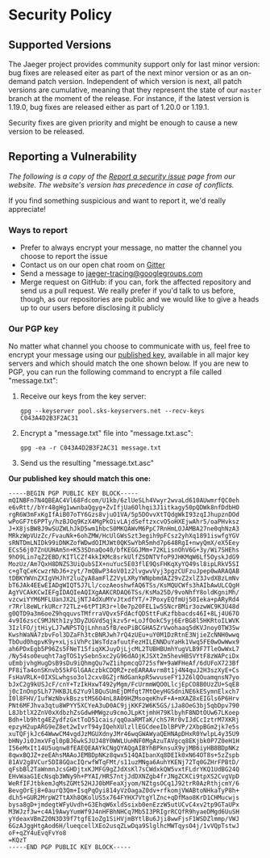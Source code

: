 # Security Policy

## Supported Versions

The Jaeger project provides community support only for last minor version: bug fixes are released eiter as part of the next minor version or as an on-demand patch version. Independent of which version is next, all patch versions are cumulative, meaning that they represent the state of our `master` branch at the moment of the release. For instance, if the latest version is 1.19.0, bug fixes are released either as part of 1.20.0 or 1.19.1.

Security fixes are given priority and might be enough to cause a new version to be released.

## Reporting a Vulnerability

_The following is a copy of the [Report a security issue](https://www.jaegertracing.io/report-security-issue/) page from our website. The website's version has precedence in case of conflicts._

If you find something suspicious and want to report it, we'd really appreciate!

### Ways to report

* Prefer to always encrypt your message, no matter the channel you choose to report the issue
* Contact us on our open chat room on [Gitter][gitter-room]
* Send a message to [jaeger-tracing@googlegroups.com][mailing-list]
* Merge request on GitHub: if you can, fork the affected repository and send us a pull request. We really prefer if you'd talk to us before, though, as our repositories are public and we would like to give a heads up to our users before disclosing it publicly

### Our PGP key

No matter what channel you choose to communicate with us, feel free to encrypt your message using our [published key][published-key], available in all major key servers and which should match the one shown below. If you are new to PGP, you can run the following command to encrypt a file called "message.txt":

1. Receive our keys from the key server:

    `gpg --keyserver pool.sks-keyservers.net --recv-keys C043A4D2B3F2AC31`

1. Encrypt a "message.txt" file into "message.txt.asc":

    `gpg -ea -r C043A4D2B3F2AC31 message.txt`

1. Send us the resulting "message.txt.asc"

**Our published key should match this one:**

```
-----BEGIN PGP PUBLIC KEY BLOCK-----
mQINBFn7N4QBEAC4Vl68Fdcom/U1kb/6zlUeSLh4Vwyr2wvaLd610AUwmrfQC0eh
e6vRtt//bYr48gHg1wwnbaQgyg+ZvIfjUa6Olhqi3J1itkagy50pQDWk8nfDdbHO
rgR6W3mFxKgIfAiB07oTY6Gzs8vjuO1VA/5p5DOvvXtTQdgWkI93zqIJhupznDOd
wPoGF7t6PPTy/hzBJOq9KzX4MgPkOivLAjdSeftzxcvO5oHXEjwAhr5/oaPHvksz
J+X8jsBW8J9wSUZWLhJkD5wm1hbcS0MKQAWvM6PpC7RnHmLOJAMBA27ne0qhNzA3
MRkzWpVUzZc/FvauNk+6ohZMW/HcUlGWsSzt3egih9pFCsz2yhXq1891iswfgYGV
sRNTDmLNIDk99iDNKZofWDwdOIMJWt0QKSwYbR5mhd7p648RgI+nwyQmX/eX5Eey
ECs56j07ZnUUHAm5n+K53SDnaQo40/bfKEGGJMm+72KLisnOhV6G+3y/Wi7SHEhs
9hO9Lin7qZ2EBD/KITlCZf4kkIKMc8srkUlfZSDNTVfoP9JHKMqW6Lf5OyskJdG9
MozUz/Am7QxH8DNZS3UiQubSIX+nuYuc5E03flE9QsFHKqXyYQ49sl8ipLRkV5SI
c+gTqCeKcwzrNbJ6+zyt/7mQBwP34oV01z2lvgwvVyj3pgzCUFzuJpep0wARAQAB
tDBKYWVnZXIgVHJhY2luZyA8amFlZ2VyLXRyYWNpbmdAZ29vZ2xlZ3JvdXBzLmNv
bT6JAk4EEwEIADgWIQT5J7Ll/cozAeoshwfAQ6TSs/KsMQUCWfs3hAIbAwULCQgH
AgYVCAkKCwIEFgIDAQIeAQIXgAAKCRDAQ6TSs/KsMa25D/9voNhfY8oldKgniMh/
vzcwiYYM6MFLUanJX2LjNTJ4dXuMYvJtxdfYT/+7PoxyEQfmUj50Ieka+pARyRd4
r7Rrl8eWLrkURcr72TLz+6tPT1R3r+l0e7p20FEL1w5SNcrBMir3ozwWC9K3U48d
g0QTD9a3m6oeZ9hqquvsTMfrraVQvx5FdAcfQDSttFuKzfbbacds46I+8Lj4U67O
4v9I6zscC9MJNth1zy3DyZUGVd5qjkzv5r+LoJfOokC5yj6ErBG8l5HKRtoILWVK
3IzlFO/jtHiyLJ7wNPSTQjLnhna5fB/eoPiBCGHASZrVwohaaq5dKVJnoy0TW3Sw
KwshWaNA7zbvFol3DZaFh3tcBNRJwh7rQ4zUEu+uY0M1DzRtnE3NjieZcNNH0wwq
TbOud0hqpvK9y+xLjsiVhPc1WsTdzafuutFezHILENNDuYaHk1Vwq5FE0wOwWwx9
ah6PDxEgb5P96Zs5FNeT15fiqXKJuyDjLjcML2TUBHBUmhYugVLB9F7TleOwWxL7
/Ny54so0euqht7agTOS1ySebn5xc2yG96dAOjKJSXt2m5hevHBSVYtF8zWAPciDx
uEmbjvhgHugDsB9sDu9iQhmgQu7wZ1ihpmcqO725sfW+9aWFHeAf/6dUFoX723Bf
PF8iTa4onSKnvb55kFGlGAAczbkCDQRZ+zeEARAAvrm8t1j4N4quJ2H3szXyE+Cs
FsHaVRLK+0IXSLwhgso3ol2cxv8GZjrNdGankpR5wvuseFY1JZ6lQOuamqnsN7yo
bJxC2g9kUSJcF/cnY+TzIkHxwT492yMgm/FcUrmmWQO0LlcjEpCO8B0UzZU+SqE8
j0cInOnpSLh77HKBJL62Yu9lBQuSUmEjDMfqt7MtQeyHGSdniNE6kESymnElxch7
I0l8FHV/IufWzNbvkBszstMS6O4nL8A09HZMsoqeKhvF+A+mXAZ8xEIGls6P6Hrv
PNt6MFJhva3qtu8WPYY5XCYeA3uD0AC9jjKKF2W6K5GS/iJa8OeG3bj5qbDpv790
L8JbtlX2ZnV0xXdbzhZsGdwHMWgzu9cmoJLpKtjmhH79KlbyhF8NDtOUw67LKoep
Bdh+lb9htg4EZydfzGxtToD51cais/qqOaaRMTaK/chS7Rr0vIJdCcIztrM7XKRj
epzyH2upARG9eZ8et2wIvrT94yIQehXUlzllEGCdeeIblBPVP/2XbpBGm2jk7e5s
xuTQFjkJc64WwwCM4vgdJzMGUXdnyJMr46wqGWAWyaQEHNApDHxR0YwlpL4y35U9
bHNyJi0JmxVFgl0pBJ6wkSJUJ48Y0WWLUuHNF0MgAzuTAVgcq8EKjbk0P7Z0eH1H
I56eMxIt14U5uqnw8fEAEQEAAYkCNgQYAQgAIBYhBPknsuX9yjMB6iyHB8BDpNKz
8qwxBQJZ+zeEAhsMAAoJEMBDpNKz8qwx514QAIbanXq8DEIk0xN64OT8s+5zZspb
81AV2g8VCur5DI8GQacIQrwfWTqFMt/s11uzMNga6AuhYKENj72Tq0GZHrFPBtD/
qFsbBl2TaWnmnJcsGHDjtxKJMFG9gZJdXsKl7sCWdxkQW5vxtFLdrYKQ1UdBG24Q
EHvWaaG1EcNsqb3WNy9h+PYAI/HRS7ntjJdDXNZgb4frJNgZCKCi9tpXS2CvgVpD
WeRfIFJtbkemJqMsZGMt52HJJ0bMFeaXjyom/NZtgsOCq1J92trR0AzRthjcmY/6
BevgOrEj8+0aurQ3Qm+IsqPqOyi814yVzOagaZ0dv+rfkomjVWABtoNHkaTyP8h+
dLh5+GUR2MrpW2TtAXh8QKolUS5x764FYHX7VtgYlZnc+qDfMao8KrD1CHMucwjs
bysa8gD+jmdegtWFyUvdh+G3EhqW6xldSsixb0enEzzW5utUCvC4xv2tp9GTaUPx
M3WJzf3w+c4A19AwyYumWf9J4nHFBhNHCq7Mb5I3PRIgrRCQfR9hyaeDMgd6UuSH
yYdeaxVBmZ20N3D39f7tgfE1oZg1SiHVjmBYtlBu6Jji8wwFjsF1WSDZlmmp/VWJ
6GzAJggHtgAod6H/lueqcellXEo2usqZLwDqa9SlglhcMWTqysO4j/1vVQpTstwJ
oF+qZY4uEvqFvYo8
=KQzT
-----END PGP PUBLIC KEY BLOCK-----
```

[published-key]: http://pool.sks-keyservers.net/pks/lookup?op=get&search=0xC043A4D2B3F2AC31
[mailing-list]: https://groups.google.com/forum/#!forum/jaeger-tracing
[gitter-room]: https://gitter.im/jaegertracing/Lobby
